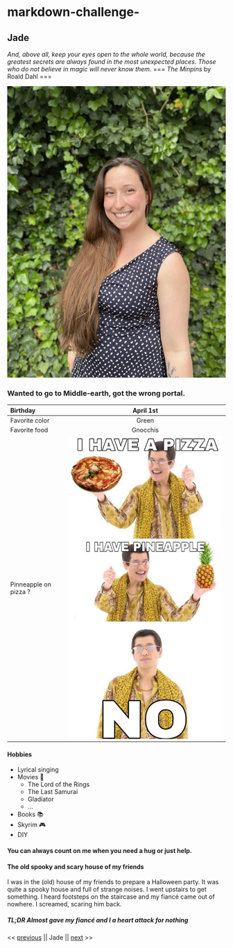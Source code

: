 # markdown-challenge-

## Jade

*And, above all, keep your eyes open to the whole world, because the greatest secrets are always found in the most unexpected places. Those who do not believe in magic will never know them.*
=== *The Minpins* by Roald Dahl ===

![alt text](IMG_3099.JPG)

### Wanted to go to Middle-earth, got the wrong portal.

| Birthday     |     April 1st   |
| :------------ | :-------------: |
| Favorite color       |     Green    |
| Favorite food     |   Gnocchis    |
| Pinneapple on pizza  ?   |     ![alt text](pinneapple%20.png)     |


#### Hobbies

* Lyrical singing
* Movies 	:movie_camera:
    * The Lord of the Rings
    * The Last Samurai
    * Gladiator 	
    * ...
* Books :books:
* Skyrim :video_game:
* DIY

#### You can always count on me when you need a hug or just help.


#### The old spooky and scary house of my friends 
I was in the (old) house of my friends to prepare a Halloween party. It was quite a spooky house and full of strange noises. I went upstairs to get something. I heard footsteps on the staircase and my fiancé came out of nowhere. I screamed, scaring him back.

##### TL;DR Almost gave my fiancé and I a heart attack for nothing


<< [previous](https://github.com/Yova07/markdown-challenge) || Jade || [next](https://github.com/TripsJ/markdown-challenge) >>
